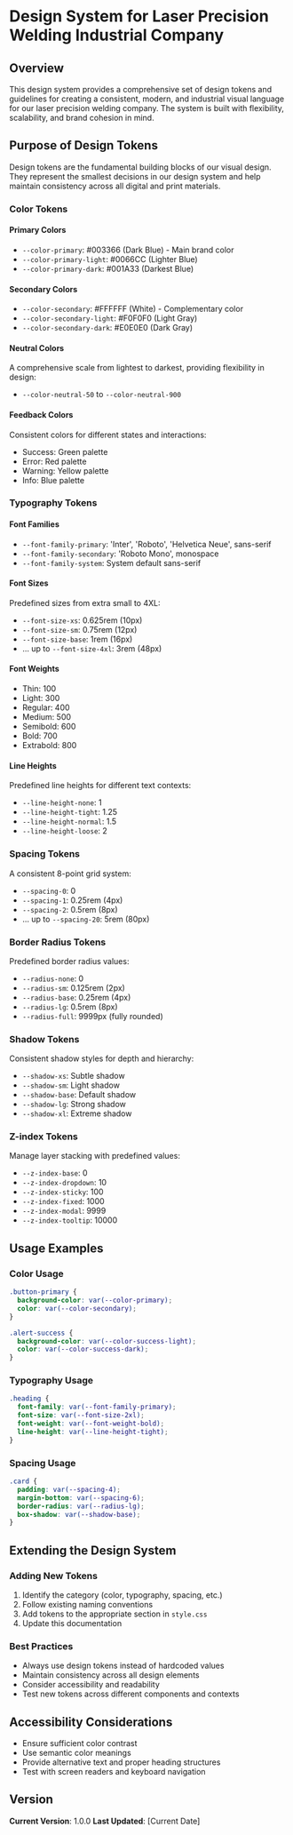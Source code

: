 # Design System for Laser Precision Welding Industrial Company

## Overview

This design system provides a comprehensive set of design tokens and guidelines for creating a consistent, modern, and industrial visual language for our laser precision welding company. The system is built with flexibility, scalability, and brand cohesion in mind.

## Purpose of Design Tokens

Design tokens are the fundamental building blocks of our visual design. They represent the smallest decisions in our design system and help maintain consistency across all digital and print materials.

### Color Tokens

#### Primary Colors
- `--color-primary`: #003366 (Dark Blue) - Main brand color
- `--color-primary-light`: #0066CC (Lighter Blue)
- `--color-primary-dark`: #001A33 (Darkest Blue)

#### Secondary Colors
- `--color-secondary`: #FFFFFF (White) - Complementary color
- `--color-secondary-light`: #F0F0F0 (Light Gray)
- `--color-secondary-dark`: #E0E0E0 (Dark Gray)

#### Neutral Colors
A comprehensive scale from lightest to darkest, providing flexibility in design:
- `--color-neutral-50` to `--color-neutral-900`

#### Feedback Colors
Consistent colors for different states and interactions:
- Success: Green palette
- Error: Red palette
- Warning: Yellow palette
- Info: Blue palette

### Typography Tokens

#### Font Families
- `--font-family-primary`: 'Inter', 'Roboto', 'Helvetica Neue', sans-serif
- `--font-family-secondary`: 'Roboto Mono', monospace
- `--font-family-system`: System default sans-serif

#### Font Sizes
Predefined sizes from extra small to 4XL:
- `--font-size-xs`: 0.625rem (10px)
- `--font-size-sm`: 0.75rem (12px)
- `--font-size-base`: 1rem (16px)
- ... up to `--font-size-4xl`: 3rem (48px)

#### Font Weights
- Thin: 100
- Light: 300
- Regular: 400
- Medium: 500
- Semibold: 600
- Bold: 700
- Extrabold: 800

#### Line Heights
Predefined line heights for different text contexts:
- `--line-height-none`: 1
- `--line-height-tight`: 1.25
- `--line-height-normal`: 1.5
- `--line-height-loose`: 2

### Spacing Tokens

A consistent 8-point grid system:
- `--spacing-0`: 0
- `--spacing-1`: 0.25rem (4px)
- `--spacing-2`: 0.5rem (8px)
- ... up to `--spacing-20`: 5rem (80px)

### Border Radius Tokens

Predefined border radius values:
- `--radius-none`: 0
- `--radius-sm`: 0.125rem (2px)
- `--radius-base`: 0.25rem (4px)
- `--radius-lg`: 0.5rem (8px)
- `--radius-full`: 9999px (fully rounded)

### Shadow Tokens

Consistent shadow styles for depth and hierarchy:
- `--shadow-xs`: Subtle shadow
- `--shadow-sm`: Light shadow
- `--shadow-base`: Default shadow
- `--shadow-lg`: Strong shadow
- `--shadow-xl`: Extreme shadow

### Z-index Tokens

Manage layer stacking with predefined values:
- `--z-index-base`: 0
- `--z-index-dropdown`: 10
- `--z-index-sticky`: 100
- `--z-index-fixed`: 1000
- `--z-index-modal`: 9999
- `--z-index-tooltip`: 10000

## Usage Examples

### Color Usage
```css
.button-primary {
  background-color: var(--color-primary);
  color: var(--color-secondary);
}

.alert-success {
  background-color: var(--color-success-light);
  color: var(--color-success-dark);
}
```

### Typography Usage
```css
.heading {
  font-family: var(--font-family-primary);
  font-size: var(--font-size-2xl);
  font-weight: var(--font-weight-bold);
  line-height: var(--line-height-tight);
}
```

### Spacing Usage
```css
.card {
  padding: var(--spacing-4);
  margin-bottom: var(--spacing-6);
  border-radius: var(--radius-lg);
  box-shadow: var(--shadow-base);
}
```

## Extending the Design System

### Adding New Tokens
1. Identify the category (color, typography, spacing, etc.)
2. Follow existing naming conventions
3. Add tokens to the appropriate section in `style.css`
4. Update this documentation

### Best Practices
- Always use design tokens instead of hardcoded values
- Maintain consistency across all design elements
- Consider accessibility and readability
- Test new tokens across different components and contexts

## Accessibility Considerations

- Ensure sufficient color contrast
- Use semantic color meanings
- Provide alternative text and proper heading structures
- Test with screen readers and keyboard navigation

## Version
**Current Version**: 1.0.0
**Last Updated**: [Current Date] 